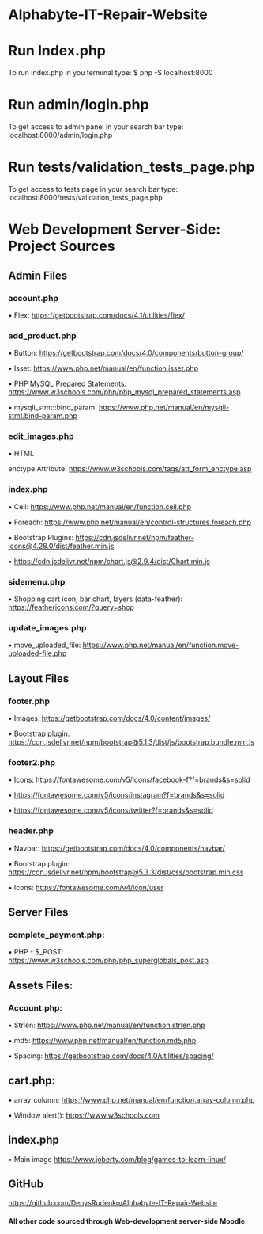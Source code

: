 # Alphabyte-IT-Repair-Website

# Run Index.php
To run index.php in you terminal type:
$ php -S localhost:8000

# Run admin/login.php
To get access to admin panel in your search bar type: localhost:8000/admin/login.php

# Run tests/validation_tests_page.php
To get access to tests page in your search bar type: localhost:8000/tests/validation_tests_page.php

# Web Development Server-Side: Project Sources

## Admin Files

### account.php
•	Flex: https://getbootstrap.com/docs/4.1/utilities/flex/


### add_product.php

•	Button: https://getbootstrap.com/docs/4.0/components/button-group/

•	Isset: https://www.php.net/manual/en/function.isset.php

•	PHP MySQL Prepared Statements: https://www.w3schools.com/php/php_mysql_prepared_statements.asp

•	mysqli_stmt::bind_param: https://www.php.net/manual/en/mysqli-stmt.bind-param.php

### edit_images.php
•	HTML <form> enctype Attribute: https://www.w3schools.com/tags/att_form_enctype.asp

### index.php
•	Ceil: https://www.php.net/manual/en/function.ceil.php

•	Foreach: https://www.php.net/manual/en/control-structures.foreach.php

•	Bootstrap Plugins: https://cdn.jsdelivr.net/npm/feather-icons@4.28.0/dist/feather.min.js

•	https://cdn.jsdelivr.net/npm/chart.js@2.9.4/dist/Chart.min.js

### sidemenu.php
•	Shopping cart icon, bar chart, layers (data-feather): https://feathericons.com/?query=shop

### update_images.php
•	move_uploaded_file: https://www.php.net/manual/en/function.move-uploaded-file.php

## Layout Files

### footer.php
•	Images: https://getbootstrap.com/docs/4.0/content/images/

•	Bootstrap plugin: https://cdn.jsdelivr.net/npm/bootstrap@5.1.3/dist/js/bootstrap.bundle.min.js

### footer2.php
•	Icons: https://fontawesome.com/v5/icons/facebook-f?f=brands&s=solid

•	https://fontawesome.com/v5/icons/instagram?f=brands&s=solid

•	https://fontawesome.com/v5/icons/twitter?f=brands&s=solid


### header.php
•	Navbar: https://getbootstrap.com/docs/4.0/components/navbar/

•	Bootstrap plugin: https://cdn.jsdelivr.net/npm/bootstrap@5.3.3/dist/css/bootstrap.min.css

•	Icons: https://fontawesome.com/v4/icon/user

## Server Files

### complete_payment.php:
•	PHP - $_POST: https://www.w3schools.com/php/php_superglobals_post.asp

## Assets Files:

### Account.php:
•	Strlen: https://www.php.net/manual/en/function.strlen.php

•	md5: https://www.php.net/manual/en/function.md5.php

•	Spacing: https://getbootstrap.com/docs/4.0/utilities/spacing/

## cart.php:
•	array_column: https://www.php.net/manual/en/function.array-column.php

•	Window alert(): https://www.w3schools.com

## index.php
• Main image https://www.joberty.com/blog/games-to-learn-linux/

## GitHub 

https://github.com/DenysRudenko/Alphabyte-IT-Repair-Website

#### All other code sourced through Web-development server-side Moodle
